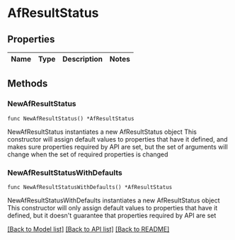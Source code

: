 # AfResultStatus

## Properties

Name | Type | Description | Notes
------------ | ------------- | ------------- | -------------

## Methods

### NewAfResultStatus

`func NewAfResultStatus() *AfResultStatus`

NewAfResultStatus instantiates a new AfResultStatus object
This constructor will assign default values to properties that have it defined,
and makes sure properties required by API are set, but the set of arguments
will change when the set of required properties is changed

### NewAfResultStatusWithDefaults

`func NewAfResultStatusWithDefaults() *AfResultStatus`

NewAfResultStatusWithDefaults instantiates a new AfResultStatus object
This constructor will only assign default values to properties that have it defined,
but it doesn't guarantee that properties required by API are set


[[Back to Model list]](../README.md#documentation-for-models) [[Back to API list]](../README.md#documentation-for-api-endpoints) [[Back to README]](../README.md)


